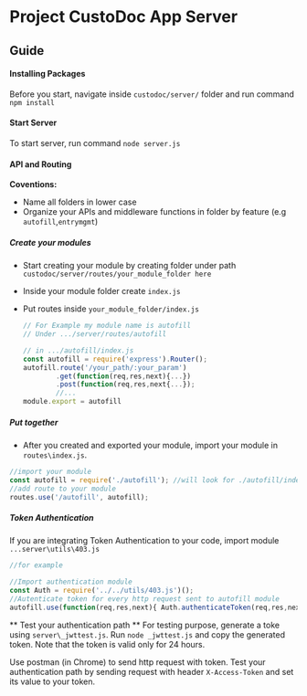 # Project CustoDoc App Server

## Guide 
#### Installing Packages
Before you start, navigate inside `custodoc/server/` folder and run command `npm install`
#### Start Server
To start server, run command `node server.js`
#### API and Routing
**Coventions:**
   
- Name all folders in lower case
- Organize your APIs and middleware functions in folder by feature (e.g `autofill`,`entrymgmt`)

##### Create your modules 
- Start creating your module by creating folder under path `custodoc/server/routes/your_module_folder here`
- Inside your module folder create `index.js`
- Put routes inside `your_module_folder/index.js` 
  
  ```javascript
  // For Example my module name is autofill
  // Under .../server/routes/autofill
  
  // in .../autofill/index.js
  const autofill = require('express').Router();
  autofill.route('/your_path/:your_param')
          .get(function(req,res,next){...})
          .post(function(req,res,next{...});
          //...
  module.export = autofill        
  ```

##### Put together
- After you created and exported your module, import your module in `routes\index.js`.

```javascript
//import your module
const autofill = require('./autofill'); //will look for ./autofill/index.js
//add route to your module
routes.use('/autofill', autofill);
```

##### Token Authentication

If you are integrating Token Authentication to your code, import module `...server\utils\403.js`
```javascript
//for example

//Import authentication module
const Auth = require('../../utils/403.js')();
//Autenticate token for every http request sent to autofill module
autofill.use(function(req,res,next){ Auth.authenticateToken(req,res,next)});
```

** Test your authentication path **
For testing purpose, generate a toke using `server\_jwttest.js`. Run `node _jwttest.js` and copy the generated token. Note that the token is valid only for 24 hours.

Use postman (in Chrome) to send http request with token. Test your authentication path by sending request with header `X-Access-Token` and set its value to your token.


